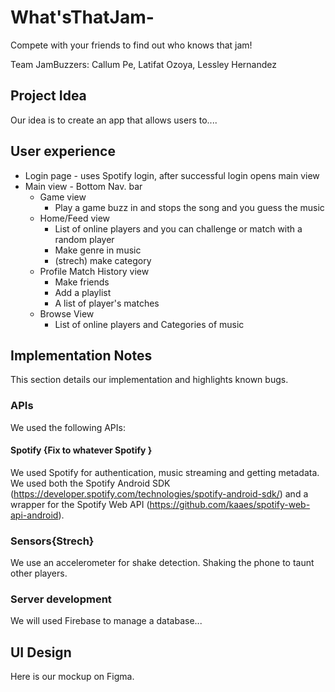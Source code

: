 # What'sThatJam-
Compete with your friends to find out who knows that jam!

Team JamBuzzers: Callum Pe, Latifat Ozoya, Lessley Hernandez

## Project Idea
Our idea is to create an app that allows users to....

## User experience
- Login page - uses Spotify login, after successful login opens main view
- Main view - Bottom Nav. bar
    - Game view
        - Play a game buzz in and stops the song and you guess the music
    - Home/Feed view
        - List of online players and you can challenge or match with a random player
        - Make genre in music
        - (strech) make category 
    - Profile Match History view
        - Make friends
        - Add a playlist 
         - A list of player's matches 
    - Browse View
        - List of online players and Categories of music 
## Implementation Notes
This section details our implementation and highlights known bugs.

### APIs
We used the following APIs:

#### Spotify {Fix to whatever Spotify }
We used Spotify for authentication, music streaming and getting metadata. We used both the Spotify Android SDK (https://developer.spotify.com/technologies/spotify-android-sdk/) and a wrapper for the Spotify Web API (https://github.com/kaaes/spotify-web-api-android).

### Sensors{Strech}
We use an accelerometer for shake detection. Shaking the phone to taunt other players. 

### Server development
We will used Firebase to manage a database...


## UI Design
Here is our mockup on Figma.

